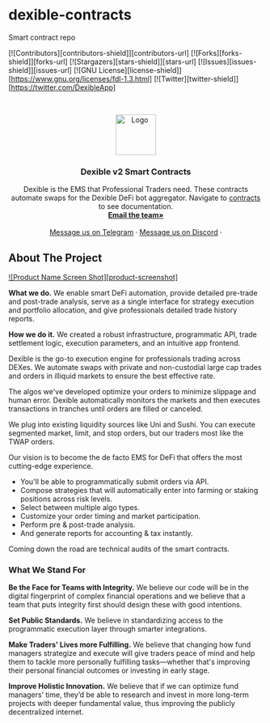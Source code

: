 # dexible-contracts
Smart contract repo

[![Contributors][contributors-shield]][contributors-url]
[![Forks][forks-shield]][forks-url]
[![Stargazers][stars-shield]][stars-url]
[![Issues][issues-shield]][issues-url]
[![GNU License][license-shield]][https://www.gnu.org/licenses/fdl-1.3.html]
[![Twitter][twitter-shield]][https://twitter.com/DexibleApp]


<!-- PROJECT LOGO -->
<br />
<p align="center">
  <a href="https://github.com/othneildrew/Best-README-Template">
    <img src="images/logo.png" alt="Logo" width="80" height="80">
  </a>

  <h3 align="center">Dexible v2 Smart Contracts</h3>

  <p align="center">
    Dexible is the EMS that Professional Traders need. These contracts automate swaps for the Dexible DeFi bot aggregator. Navigate to <a href="#contracts">contracts</a> to see documentation.
    <br />
    <a href="mailto:support@dexible.io"><strong>Email the team»</strong></a>
    <br />
    <br />
    <a href="https://t.me/dexible">Message us on Telegram</a>
    ·
    <a href="https://discord.gg/Xvnh3Ektkc">Message us on Discord</a>
    ·
  </p>
</p>

<!-- ABOUT THE PROJECT -->
## About The Project

[![Product Name Screen Shot][product-screenshot]](https://example.com)

**What we do.**
We enable smart DeFi automation, provide detailed pre-trade and post-trade analysis, serve as a single interface for strategy execution and portfolio allocation, and give professionals detailed trade history reports.

**How we do it.**
We created a robust infrastructure, programmatic API, trade settlement logic, execution parameters, and an intuitive app frontend.

Dexible is the go-to execution engine for professionals trading across DEXes. We automate swaps with private and non-custodial large cap trades and orders in illiquid markets to ensure the best effective rate. 

The algos we've developed optimize your orders to minimize slippage and human error. Dexible automatically monitors the markets and then executes transactions in tranches until orders are filled or canceled. 

We plug into existing liquidity sources like Uni and Sushi. You can execute segmented market, limit, and stop orders, but our traders most like the TWAP orders.


Our vision is to become the de facto EMS for DeFi that offers the most cutting-edge experience.

* You'll be able to programmatically submit orders via API.
* Compose strategies that will automatically enter into farming or staking positions across risk levels.
* Select between multiple algo types.
* Customize your order timing and market participation.
* Perform pre & post-trade analysis.
* And generate reports for accounting & tax instantly.

Coming down the road are technical audits of the smart contracts.

### What We Stand For

**Be the Face for Teams with Integrity.**
We believe our code will be in the digital fingerprint of complex financial operations and we believe that a team that puts integrity first should design these with good intentions.

**Set Public Standards.** 
We believe in standardizing access to the programmatic execution layer through smarter integrations.

**Make Traders' Lives more Fulfilling.** 
We believe that changing how fund managers strategize and execute will give traders peace of mind and help them to tackle more personally fulfilling tasks—whether that's improving their personal financial outcomes or investing in early stage.

**Improve Holistic Innovation.** 
We believe that if we can optimize fund managers’ time, they’d be able to research and invest in more long-term projects with deeper fundamental value, thus improving the publicly decentralized internet.
